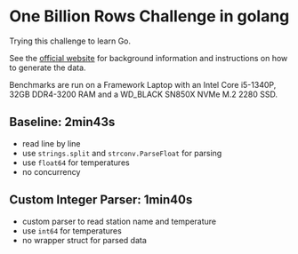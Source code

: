 # One Billion Rows Challenge in golang
Trying this challenge to learn Go.

See the [official website](https://1brc.dev) for background information and instructions on how to generate the data.

Benchmarks are run on a Framework Laptop with an Intel Core i5-1340P, 32GB DDR4-3200 RAM and a WD_BLACK SN850X NVMe M.2 2280 SSD.

## Baseline: 2min43s

- read line by line
- use `strings.split` and `strconv.ParseFloat` for parsing
- use `float64` for temperatures
- no concurrency

## Custom Integer Parser: 1min40s

- custom parser to read station name and temperature
- use `int64` for temperatures
- no wrapper struct for parsed data
